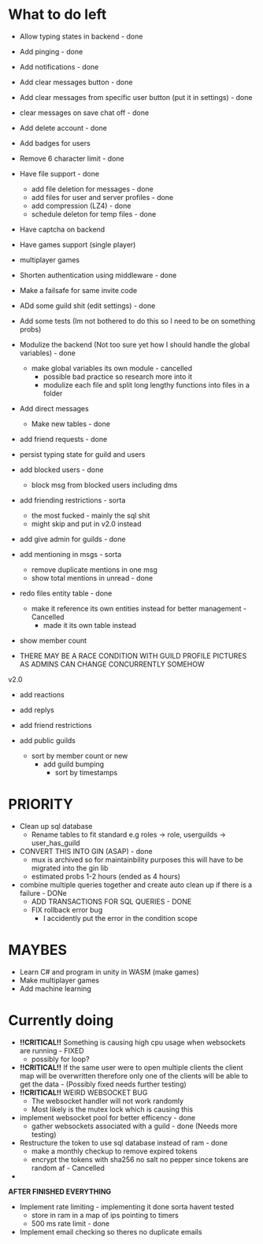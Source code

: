 # What to do left
- Allow typing states in backend - done
- Add pinging - done
- Add notifications - done
- Add clear messages button - done
- Add clear messages from specific user button (put it in settings) - done
- clear messages on save chat off - done
- Add delete account - done
- Add badges for users

- Remove 6 character limit - done
- Have file support - done
    - add file deletion for messages - done
    - add files for user and server profiles - done
    - add compression (LZ4) - done
    - schedule deleton for temp files - done
- Have captcha on backend
- Have games support (single player)
- multiplayer games
- Shorten authentication using middleware - done
- Make a failsafe for same invite code
- ADd some guild shit (edit settings) - done
- Add some tests (Im not bothered to do this so I need to be on something probs)
- Modulize the backend (Not too sure yet how I should handle the global variables) - done
    - make global variables its own module - cancelled
        - possible bad practice so research more into it
        - modulize each file and split long lengthy functions into files in a folder

- Add direct messages
    - Make new tables - done
- add friend requests - done
- persist typing state for guild and users

- add blocked users - done
    - block msg from blocked users including dms

- add friending restrictions - sorta
    - the most fucked - mainly the sql shit
    - might skip and put in v2.0 instead

- add give admin for guilds - done
- add mentioning in msgs - sorta
    - remove duplicate mentions in one msg
    - show total mentions in unread - done

- redo files entity table - done
    - make it reference its own entities instead for better management - Cancelled
        - made it its own table instead

- show member count

- THERE MAY BE A RACE CONDITION WITH GUILD PROFILE PICTURES AS ADMINS CAN CHANGE CONCURRENTLY SOMEHOW

v2.0

- add reactions

- add replys

- add friend restrictions

- add public guilds
    - sort by member count or new
        - add guild bumping
            - sort by timestamps

# PRIORITY
- Clean up sql database
  - Rename tables to fit standard e.g roles -> role, userguilds -> user_has_guild
- CONVERT THIS INTO GIN (ASAP) - done
  - mux is archived so for maintainbility purposes this will have to be migrated into the gin lib
  - estimated probs 1-2 hours (ended as 4 hours)
- combine multiple queries together and create auto clean up if there is a failure - DONe
    - ADD TRANSACTIONS FOR SQL QUERIES - DONE
    - FIX rollback error bug
        - I accidently put the error in the condition scope 

# MAYBES
- Learn C# and program in unity in WASM (make games)
- Make multiplayer games
- Add machine learning

# Currently doing
- **!!CRITICAL!!** Something is causing high cpu usage when websockets are running - FIXED
    - possibly for loop?
- **!!CRITICAL!!** If the same user were to open multiple clients the client map will be overwritten therefore
    only one of the clients will be able to get the data - (Possibly fixed needs further testing)
- **!!CRITICAL!!** WEIRD WEBSOCKET BUG
    - The websocket handler will not work randomly
    - Most likely is the mutex lock which is causing this
- implement websocket pool for better efficency - done
    - gather websockets associated with a guild - done (Needs more testing)
- Restructure the token to use sql database instead of ram - done
    - make a monthly checkup to remove expired tokens
    - encrypt the tokens with sha256 no salt no pepper since tokens are random af - Cancelled
- 
**AFTER FINISHED EVERYTHING**
- Implement rate limiting - implementing it done sorta havent tested
    - store in ram in a map of ips pointing to timers
    - 500 ms rate limit - done
- Implement email checking so theres no duplicate emails
